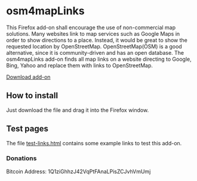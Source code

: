 # osm4mapLinks

This Firefox add-on shall encourage the use of non-commercial map solutions. Many websites link to map services such as Google Maps in order to show directions to a place. Instead, it would be great to show the requested location by OpenStreetMap. OpenStreetMap(OSM) is a good alternative, since it is community-driven and has an open database. The osm4mapLinks add-on finds all map links on a website directing to Google, Bing, Yahoo and replace them with links to OpenStreetMap.

[Download add-on](https://github.com/SickBang/osm4mapLinks/blob/master/osm4maplinks.xpi?raw=true "To save osm4mapLinks")

## How to install

Just download the file and drag it into the Firefox window.

## Test pages

The file [test-links.html](https://github.com/SickBang/osm4mapLinks/blob/master/test-links.html?raw=true "To test osm4mapLinks") contains some example links to test this add-on.

### Donations

Bitcoin Address: 1Q1ziGhhzJ42VqPtFAnaLPisZCJvhVmUmj

